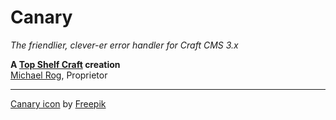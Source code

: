 # Canary

_The friendlier, clever-er error handler for Craft CMS 3.x_

**A [Top Shelf Craft](https://topshelfcraft.com) creation**  
[Michael Rog](https://michaelrog.com), Proprietor


* * *


[Canary icon](https://www.flaticon.com/free-icon/bird_185862) by [Freepik](https://www.flaticon.com/authors/freepik)
